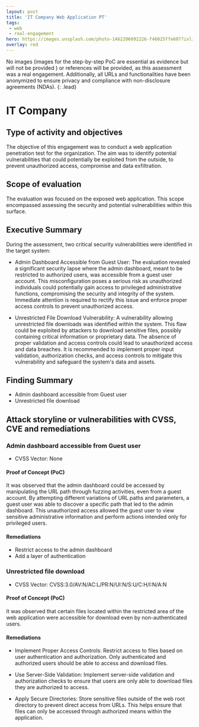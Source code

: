 ```yaml
---
layout: post
title: 'IT Company Web Application PT'
tags:
 - web
 - real-engagement
hero: https://images.unsplash.com/photo-1462206092226-f46025ffe607?ixlib=rb-4.0.3&ixid=M3wxMjA3fDB8MHxwaG90by1wYWdlfHx8fGVufDB8fHx8fA%3D%3D&auto=format&fit=crop&w=1474&q=80
overlay: red
---
```


No images (images for the step-by-step PoC are essential as evidence but will not be provided
) or references will be provided, as this assessment was a real engagement. Additionally, all URLs and functionalities have been anonymized to ensure privacy and compliance with non-disclosure agreements (NDAs). {: .lead} <!--break-->

# IT Company

## Type of activity and objectives
The objective of this engagement was to conduct a web application penetration test for the organization. The aim was to identify potential vulnerabilities that could potentially be exploited from the outside, to prevent unauthorized access, compromise and data exfiltration.
## Scope of evaluation
The evaluation was focused on the exposed web application. This scope encompassed assessing the security and potential vulnerabilities within this surface.
## Executive Summary 
During the assessment, two critical security vulnerabilities were identified in the target system:

- Admin Dashboard Accessible from Guest User: The evaluation revealed a significant security lapse where the admin dashboard, meant to be restricted to authorized users, was accessible from a guest user account. This misconfiguration poses a serious risk as unauthorized individuals could potentially gain access to privileged administrative functions, compromising the security and integrity of the system. Immediate attention is required to rectify this issue and enforce proper access controls to prevent unauthorized access.

- Unrestricted File Download Vulnerability: A vulnerability allowing unrestricted file downloads was identified within the system. This flaw could be exploited by attackers to download sensitive files, possibly containing critical information or proprietary data. The absence of proper validation and access controls could lead to unauthorized access and data breaches. It is recommended to implement proper input validation, authorization checks, and access controls to mitigate this vulnerability and safeguard the system's data and assets.

## Finding Summary
- Admin dashboard accessible from Guest user
- Unrestricted file download
## Attack storyline or vulnerabilities with CVSS, CVE and remediations
### Admin dashboard accessible from Guest user
- CVSS Vector: None 
#### Proof of Concept (PoC)
It was observed that the admin dashboard could be accessed by manipulating the URL path through fuzzing activities, even from a guest account. By attempting different variations of URL paths and parameters, a guest user was able to discover a specific path that led to the admin dashboard. This unauthorized access allowed the guest user to view sensitive administrative information and perform actions intended only for privileged users.
#### Remediations
- Restrict access to the admin dashboard
- Add a layer of authentication

### Unrestricted file download
- CVSS Vector: CVSS:3.0/AV:N/AC:L/PR:N/UI:N/S:U/C:H/I:N/A:N
#### Proof of Concept (PoC)
It was observed that certain files located within the restricted area of the web application were accessible for download even by non-authenticated users. 
#### Remediations
- Implement Proper Access Controls: Restrict access to files based on user authentication and authorization. Only authenticated and authorized users should be able to access and download files.

- Use Server-Side Validation: Implement server-side validation and authorization checks to ensure that users are only able to download files they are authorized to access.

- Apply Secure Directories: Store sensitive files outside of the web root directory to prevent direct access from URLs. This helps ensure that files can only be accessed through authorized means within the application.
